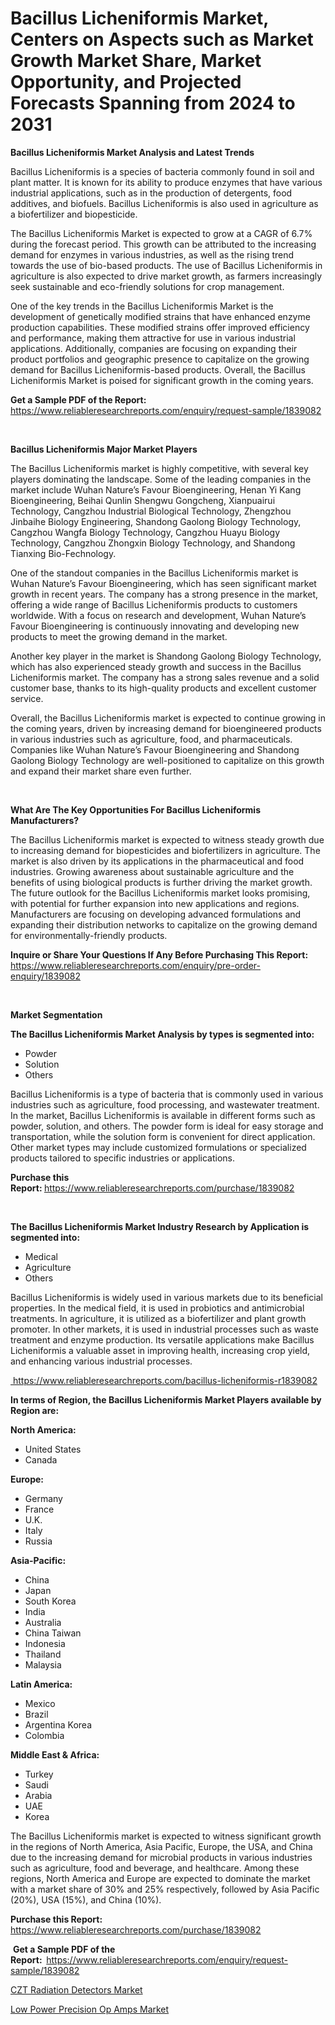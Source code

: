 <p><h1>Bacillus Licheniformis Market, Centers on Aspects such as Market Growth Market Share, Market Opportunity, and Projected Forecasts Spanning from 2024 to 2031</h1></p><p><strong>Bacillus Licheniformis Market Analysis and Latest Trends</strong></p>
<p><p>Bacillus Licheniformis is a species of bacteria commonly found in soil and plant matter. It is known for its ability to produce enzymes that have various industrial applications, such as in the production of detergents, food additives, and biofuels. Bacillus Licheniformis is also used in agriculture as a biofertilizer and biopesticide.</p><p>The Bacillus Licheniformis Market is expected to grow at a CAGR of 6.7% during the forecast period. This growth can be attributed to the increasing demand for enzymes in various industries, as well as the rising trend towards the use of bio-based products. The use of Bacillus Licheniformis in agriculture is also expected to drive market growth, as farmers increasingly seek sustainable and eco-friendly solutions for crop management.</p><p>One of the key trends in the Bacillus Licheniformis Market is the development of genetically modified strains that have enhanced enzyme production capabilities. These modified strains offer improved efficiency and performance, making them attractive for use in various industrial applications. Additionally, companies are focusing on expanding their product portfolios and geographic presence to capitalize on the growing demand for Bacillus Licheniformis-based products. Overall, the Bacillus Licheniformis Market is poised for significant growth in the coming years.</p></p>
<p><strong>Get a Sample PDF of the Report:&nbsp;</strong> <a href="https://www.reliableresearchreports.com/enquiry/request-sample/1839082">https://www.reliableresearchreports.com/enquiry/request-sample/1839082</a></p>
<p>&nbsp;</p>
<p><strong>Bacillus Licheniformis Major Market Players</strong></p>
<p><p>The Bacillus Licheniformis market is highly competitive, with several key players dominating the landscape. Some of the leading companies in the market include Wuhan Nature’s Favour Bioengineering, Henan Yi Kang Bioengineering, Beihai Qunlin Shengwu Gongcheng, Xianpuairui Technology, Cangzhou Industrial Biological Technology, Zhengzhou Jinbaihe Biology Engineering, Shandong Gaolong Biology Technology, Cangzhou Wangfa Biology Technology, Cangzhou Huayu Biology Technology, Cangzhou Zhongxin Biology Technology, and Shandong Tianxing Bio-Fechnology.</p><p>One of the standout companies in the Bacillus Licheniformis market is Wuhan Nature’s Favour Bioengineering, which has seen significant market growth in recent years. The company has a strong presence in the market, offering a wide range of Bacillus Licheniformis products to customers worldwide. With a focus on research and development, Wuhan Nature’s Favour Bioengineering is continuously innovating and developing new products to meet the growing demand in the market.</p><p>Another key player in the market is Shandong Gaolong Biology Technology, which has also experienced steady growth and success in the Bacillus Licheniformis market. The company has a strong sales revenue and a solid customer base, thanks to its high-quality products and excellent customer service.</p><p>Overall, the Bacillus Licheniformis market is expected to continue growing in the coming years, driven by increasing demand for bioengineered products in various industries such as agriculture, food, and pharmaceuticals. Companies like Wuhan Nature’s Favour Bioengineering and Shandong Gaolong Biology Technology are well-positioned to capitalize on this growth and expand their market share even further.</p></p>
<p>&nbsp;</p>
<p><strong>What Are The Key Opportunities For Bacillus Licheniformis Manufacturers?</strong></p>
<p><p>The Bacillus Licheniformis market is expected to witness steady growth due to increasing demand for biopesticides and biofertilizers in agriculture. The market is also driven by its applications in the pharmaceutical and food industries. Growing awareness about sustainable agriculture and the benefits of using biological products is further driving the market growth. The future outlook for the Bacillus Licheniformis market looks promising, with potential for further expansion into new applications and regions. Manufacturers are focusing on developing advanced formulations and expanding their distribution networks to capitalize on the growing demand for environmentally-friendly products.</p></p>
<p><strong>Inquire or Share Your Questions If Any Before Purchasing This Report:</strong> <a href="https://www.reliableresearchreports.com/enquiry/pre-order-enquiry/1839082">https://www.reliableresearchreports.com/enquiry/pre-order-enquiry/1839082</a></p>
<p>&nbsp;</p>
<p><strong>Market Segmentation</strong></p>
<p><strong>The Bacillus Licheniformis Market Analysis by types is segmented into:</strong></p>
<p><ul><li>Powder</li><li>Solution</li><li>Others</li></ul></p>
<p><p>Bacillus Licheniformis is a type of bacteria that is commonly used in various industries such as agriculture, food processing, and wastewater treatment. In the market, Bacillus Licheniformis is available in different forms such as powder, solution, and others. The powder form is ideal for easy storage and transportation, while the solution form is convenient for direct application. Other market types may include customized formulations or specialized products tailored to specific industries or applications.</p></p>
<p><strong>Purchase this Report:&nbsp;</strong><a href="https://www.reliableresearchreports.com/purchase/1839082">https://www.reliableresearchreports.com/purchase/1839082</a></p>
<p>&nbsp;</p>
<p><strong>The Bacillus Licheniformis Market Industry Research by Application is segmented into:</strong></p>
<p><ul><li>Medical</li><li>Agriculture</li><li>Others</li></ul></p>
<p><p>Bacillus Licheniformis is widely used in various markets due to its beneficial properties. In the medical field, it is used in probiotics and antimicrobial treatments. In agriculture, it is utilized as a biofertilizer and plant growth promoter. In other markets, it is used in industrial processes such as waste treatment and enzyme production. Its versatile applications make Bacillus Licheniformis a valuable asset in improving health, increasing crop yield, and enhancing various industrial processes.</p></p>
<p><a href="https://www.reliableresearchreports.com/bacillus-licheniformis-r1839082">&nbsp;https://www.reliableresearchreports.com/bacillus-licheniformis-r1839082</a></p>
<p><strong>In terms of Region, the Bacillus Licheniformis Market Players available by Region are:</strong></p>
<p>
    <p> <strong> North America: </strong>
        <ul>
            <li>United States</li>
            <li>Canada</li>
        </ul>
        </p> 
    <p> <strong> Europe: </strong>
        <ul>
            <li>Germany</li>
            <li>France</li>
            <li>U.K.</li>
            <li>Italy</li>
            <li>Russia</li>
        </ul>
        </p> 
    <p> <strong> Asia-Pacific: </strong>
        <ul>
            <li>China</li>
            <li>Japan</li>
            <li>South Korea</li>
            <li>India</li>
            <li>Australia</li>
            <li>China Taiwan</li>
            <li>Indonesia</li>
            <li>Thailand</li>
            <li>Malaysia</li>
        </ul>
        </p> 
    <p> <strong> Latin America: </strong>
        <ul>
            <li>Mexico</li>
            <li>Brazil</li>
            <li>Argentina Korea</li>
            <li>Colombia</li>
        </ul>
        </p> 
    <p> <strong> Middle East & Africa: </strong>
        <ul>
            <li>Turkey</li>
            <li>Saudi</li>
            <li>Arabia</li>
            <li>UAE</li>
            <li>Korea</li>
        </ul>
    </p>
    </p>
<p><p>The Bacillus Licheniformis market is expected to witness significant growth in the regions of North America, Asia Pacific, Europe, the USA, and China due to the increasing demand for microbial products in various industries such as agriculture, food and beverage, and healthcare. Among these regions, North America and Europe are expected to dominate the market with a market share of 30% and 25% respectively, followed by Asia Pacific (20%), USA (15%), and China (10%).</p></p>
<p><strong>Purchase this Report: </strong><a href="https://www.reliableresearchreports.com/purchase/1839082">https://www.reliableresearchreports.com/purchase/1839082</a></p>
<p>&nbsp;<strong>Get a Sample PDF of the Report:&nbsp;&nbsp;</strong><a href="https://www.reliableresearchreports.com/enquiry/request-sample/1839082">https://www.reliableresearchreports.com/enquiry/request-sample/1839082</a></p>
<p><strong></strong></p>
<p><p><a href="https://www.linkedin.com/pulse/exploring-czt-radiation-detectors-market-dynamics-global-trends-fjmaf?trackingId=uxOVqZoGQgy67Cqp5L1bXw%3D%3D">CZT Radiation Detectors Market</a></p><p><a href="https://www.linkedin.com/pulse/low-power-precision-op-amps-market-emerging-trends-future-xf3kc?trackingId=8cucFGr%2FTPGJr1rZ%2BnbzqA%3D%3D">Low Power Precision Op Amps Market</a></p></p>